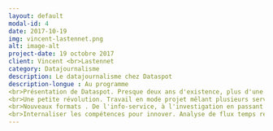 ```yaml
---
layout: default
modal-id: 4
date: 2017-10-19
img: vincent-lastennet.png
alt: image-alt
project-date: 19 octobre 2017
client: Vincent <br>Lastennet
category: Datajournalisme
description: Le datajournalisme chez Dataspot
description-longue : Au programme 
<br>Présentation de Dataspot. Presque deux ans d'existence, plus d'une centaine d'articles, quelques prix et beaucoup d'enseignements.
<br>Une petite révolution. Travail en mode projet mêlant plusieurs services (développement, marketing, graphisme, éditorial).
<br>Nouveaux formats . De l'info-service, à l'investigation en passant par les jeux, la compétence data se retrouve aujourd'hui dans tous les nouveaux formats du Télégramme.
<br>Internaliser les compétences pour innover. Analyse de flux temps réel, création de nos propres données (crowdsourcing, bots...), meilleure utilisation des données ouvertes. Le Télégramme s'organise aujourd'hui pour mieux utiliser la data afin d'améliorer considérablement l'info locale.
---
```

